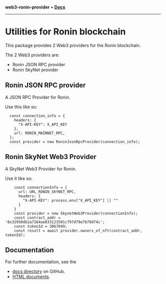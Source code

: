 **web3-ronin-provider** • [**Docs**](globals.md)

***

# Utilities for Ronin blockchain
This package provides 2 Web3 providers for the Ronin blockchain.  

The 2 Web3 providers are:  
* Ronin JSON RPC provider
* Ronin SkyNet provider

## Ronin JSON RPC provider
A JSON RPC Provider for Ronin.  

Use this like so:
```
  const connection_info = {
    headers: {
      "X-API-KEY": X_API_KEY
    },
    url: RONIN_MAINNET_RPC,
  };
  const provider = new RoninJsonRpcProvider(connection_info);
```

## Ronin SkyNet Web3 Provider
A SkyNet Web3 Provider for Ronin.  

Use it like so:
```
    const connectionInfo = {
      url: URL_RONIN_SKYNET_RPC,
      headers: {
        "X-API-KEY": process.env["X_API_KEY"] || ""
      }
    }
    const provider = new SkynetWeb3Provider(connectionInfo);
    const contract_addr = '0x32950db2a7164ae833121501c797d79e7b79d74c';
    const tokenId = 3067049;
    const result = await provider.owners_of_nft(contract_addr, tokenId);
```

## Documentation
For further documentation, see the 
* [docs directory](_media/globals.md) on GitHub.
* [HTML documents](_media/index.html).
